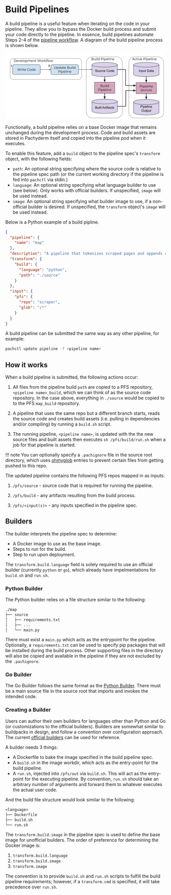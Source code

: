 # Build Pipelines

A build pipeline is a useful feature when iterating on the code in your pipeline. They allow you to bypass the Docker build process and submit your code directly to the pipeline. In essence, build pipelines automate Steps 2-4 of the [pipeline workflow](working-with-pipelines.md). A diagram of the build pipeline process is shown below.

![Developer workflow](../../assets/images/d_steps_build_pipeline.svg)


Functionally, a build pipeline relies on a base Docker image that remains unchanged during the development process. Code and build assets are stored in Pachyderm itself and copied into the pipeline pod when it executes.

To enable this feature, add a `build` object to the pipeline spec's `transform` object, with the following fields:

- `path`: An optional string specifying where the source code is relative to the pipeline spec path (or the current working directory if the pipeline is fed into `pachctl` via stdin.)
- `language`: An optional string specifying what language builder to use (see below). Only works with official builders. If unspecified, `image` will be used instead.
- `image`: An optional string specifying what builder image to use, if a non-official builder is desired. If unspecified, the `transform` object's `image` will be used instead.

Below is a Python example of a build pipline.

```json
{
  "pipeline": {
    "name": "map"
  },
  "description": "A pipeline that tokenizes scraped pages and appends counts of words to corresponding files.",
  "transform": {
    "build": {
      "language": "python",
      "path": "./source"
    }
  },
  "input": {
    "pfs": {
      "repo": "scraper",
      "glob": "/*"
    }
  }
}
```

A build pipeline can be submitted the same way as any other pipeline, for example:

```bash
pachctl update pipeline -f <pipeline name>
```

## How it works

When a build pipeline is submitted, the following actions occur:

1. All files from the pipeline build `path` are copied to a PFS repository, `<pipeline name>_build`, which we can think of as the source code repository. In the case above, everything in `./source` would be copied to to the PFS `map_build` repository.

2. A pipeline that uses the same repo but a different branch starts, reads the source code and creates build assets (i.e. pulling in dependencies and/or compiling) by running a `build.sh` script.

3. The running pipeline, `<pipeline name>`, is updated with the the new source files and built assets then executes `sh /pfs/build/run.sh` when a job for that pipeline is started.

!!! note
      You can optionally specify a `.pachignore` file in the source root directory, which uses [ohmyglob](https://github.com/pachyderm/ohmyglob) entries to prevent certain files from getting pushed to this repo.

The updated pipeline contains the following PFS repos mapped in as inputs:

1. `/pfs/source` - source code that is required for running the pipeline.

1. `/pfs/build` - any artifacts resulting from the build process.

1. `/pfs/<input(s)>` - any inputs specified in the pipeline spec.

## Builders

The builder interprets the pipeline spec to determine:

* A Docker image to use as the base image.
* Steps to run for the build.
* Step to run upon deployment.
  
The `transform.build.language` field is solely required to use an official builder (currently `python` or `go`), which already have impelmentations for `build.sh` and `run.sh`.

### Python Builder

The Python builder relies on a file structure similar to the following:

```tree
./map
├── source
│   ├── requirements.txt
│   ├── ...
│   └── main.py
```
There must exist a `main.py` which acts as the entrypoint for the pipeline. Optionally, a `requirements.txt` can be used to specify pip packages that will be installed during the build process. Other supporting files in the directory will also be copied and available in the pipeline if they are not excluded by the `.pachignore`.


### Go Builder

The Go Builder follows the same format as the [Python Builder](#python-builder). There must be a main source file in the source root that imports and invokes the intended code.

### Creating a Builder

Users can author their own builders for languages other than Python and Go (or customizations to the official builders). Builders are somewhat similar to buildpacks in design, and follow a convention over configuration approach. The current [official builders](https://github.com/pachyderm/pachyderm/tree/master/etc/pipeline-build) can be used for reference.

A builder needs 3 things:

- A Dockerfile to bake the image specified in the build pipeline spec.
- A `build.sh` in the image workdir, which acts as the entry-point for the build pipeline.
- A `run.sh`, injected into `/pfs/out` via `build.sh`. This will act as the entry-point for the executing pipeline. By convention, `run.sh` should take an arbitrary number of arguments and forward them to whatever executes the actual user code.

And the build file structure would look similar to the following:

```tree
<language>
├── Dockerfile
├── build.sh
└── run.sh
```

The `transform.build.image` in the pipeline spec is used to define the base image for unofficial builders. The order of preference for determining the Docker image is:

1. `transform.build.language`
2. `transform.build.image`
3. `transform.image`

The convention is to provide `build.sh` and `run.sh` scripts to fulfill the build pipeline requirements; however, if a `transform.cmd` is specified, it will take precedence over `run.sh`.
